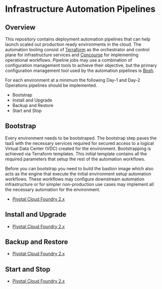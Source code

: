 # Infrastructure Automation Pipelines

## Overview

This repository contains deployment automation pipelines that can help launch scaled out production ready environments in the cloud. The automation tooling consist of [Terraform](https://www.terraform.io/) as the orchestrator and control plane for infrastructure services and [Concourse](http://concourse-ci.org/) for implementing operational workflows. Pipeline jobs may use a combination of configuration management tools to achieve their objective, but the primary configuration management tool used by the automation pipelines is [Bosh](http://bosh.io/).

For each environment at a minimum the following Day-1 and Day-2 Operations pipelines should be implemented.

* Bootstrap
* Install and Upgrade
* Backup and Restore
* Start and Stop

## Bootstrap

Every environment needs to be bootstraped. The bootstrap step paves the IaaS with the necessary services required for secured access to a logical Virtual Data Center (VDC) created for the environment. Bootstrapping is achieved via Terraform templates. This initial template contains all the required parameters that setup the rest of the automation workflows.

Before you can bootstrap you need to build the bastion image which also acts as the engine that execute the initial environment setup automation workflows. These workflows may configure downstream automation infrastructure or for simpler non-production use cases may implement all the necessary automation for the environment.

* [Pivotal Cloud Foundry 2.x](pcf/bootstrap)

## Install and Upgrade

* [Pivotal Cloud Foundry 2.x](pcf/install-and-upgrade)

## Backup and Restore

* [Pivotal Cloud Foundry 2.x](pcf/backup-and-restore)

## Start and Stop

* [Pivotal Cloud Foundry 2.x](pcf/start-and-stop)
